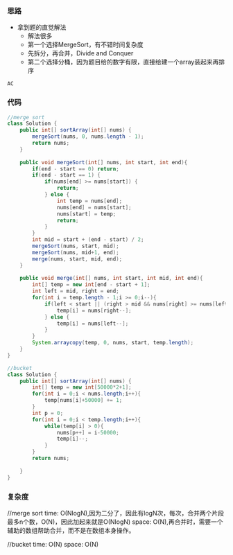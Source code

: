### 思路

- 拿到题的直觉解法
    - 解法很多
    - 第一个选择MergeSort，有不错时间复杂度
    - 先拆分，再合并，Divide and Conquer
    - 第二个选择分桶，因为题目给的数字有限，直接给建一个array装起来再排序

`AC`


### 代码
```java
//merge sort
class Solution {
    public int[] sortArray(int[] nums) {
        mergeSort(nums, 0, nums.length - 1);
        return nums;
    }
    
    public void mergeSort(int[] nums, int start, int end){
        if(end - start == 0) return;
        if(end - start == 1) {
            if(nums[end] >= nums[start]) {
                return;
            } else {
                int temp = nums[end];
                nums[end] = nums[start];
                nums[start] = temp;
                return;
            }
        }
        int mid = start + (end - start) / 2;
        mergeSort(nums, start, mid);
        mergeSort(nums, mid+1, end);
        merge(nums, start, mid, end);
    }
    
    public void merge(int[] nums, int start, int mid, int end){
        int[] temp = new int[end - start + 1];
        int left = mid, right = end;
        for(int i = temp.length - 1;i >= 0;i--){
            if(left < start || (right > mid && nums[right] >= nums[left])){
                temp[i] = nums[right--];
            } else {
                temp[i] = nums[left--];
            }
        }
        System.arraycopy(temp, 0, nums, start, temp.length);
    }
}

//bucket
class Solution {
    public int[] sortArray(int[] nums) {
        int[] temp = new int[50000*2+1];
        for(int i = 0;i < nums.length;i++){
            temp[nums[i]+50000] += 1;
        }
        int p = 0;
        for(int i = 0;i < temp.length;i++){
            while(temp[i] > 0){
                nums[p++] = i-50000;
                temp[i]--;
            }
        }
        return nums;
        
    }
}
```


### 复杂度

//merge sort
time: O(NlogN),因为二分了，因此有logN次，每次，合并两个片段最多n个数，O(N)，因此加起来就是O(NlogN)
space: O(N),再合并时，需要一个辅助的数组帮助合并，而不是在数组本身操作。

//bucket
time: O(N)
space: O(N)